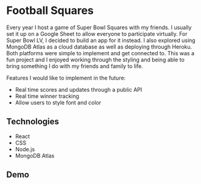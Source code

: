 # Football Squares

Every year I host a game of Super Bowl Squares with my friends. I usually set it up on a Google Sheet to allow everyone to participate virtually. For Super Bowl LV, I decided to build an app for it instead. I also explored using MongoDB Atlas as a cloud database as well as deploying through Heroku. Both platforms were simple to implement and get connected to. This was a fun project and I enjoyed working through the styling and being able to bring something I do with my friends and family to life.

Features I would like to implement in the future:
  * Real time scores and updates through a public API
  * Real time winner tracking
  * Allow users to style font and color


## Technologies
 * React
 * CSS
 * Node.js
 * MongoDB Atlas


## Demo
